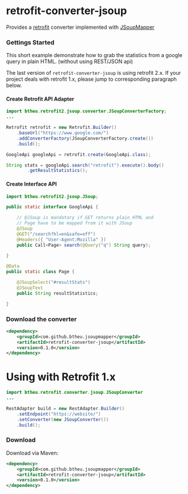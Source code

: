 # retrofit-converter-jsoup

Provides a <a href="https://github.com/square/retrofitr">retrofit</a> converter implemented with <a href="https://github.com/btheu/JSoupMapper">JSoupMapper</a>

### Gettings Started

This short example demonstrate how to grab the statistics from a google query in plain HTML.
(without using REST/JSON api)

The last version of ```retrofit-converter-jsoup``` is using retrofit 2.x.
If your project deals with retrofit 1.x, please jump to corresponding paragraph below.

#### Create Retrofit API Adapter

```java
import btheu.retrofit2.jsoup.converter.JSoupConverterFactory;
...

Retrofit retrofit = new Retrofit.Builder()
	.baseUrl("https://www.google.com/")
	.addConverterFactory(JSoupConverterFactory.create())
	.build();

GoogleApi googleApi = retrofit.create(GoogleApi.class);

String stats = googleApi.search("retrofit").execute().body()
        .getResultStatistics();

```
#### Create Interface API
```java
import btheu.retrofit2.jsoup.JSoup;

public static interface GoogleApi {

	// @JSoup is mandatory if GET returns plain HTML and
	// Page have to be mapped from it with JSoup
	@JSoup 
	@GET("/search?hl=en&safe=off")
	@Headers({ "User-Agent:Mozilla" })
	public Call<Page> search(@Query("q") String query);

}
```

```java
@Data
public static class Page {

	@JSoupSelect("#resultStats")
	@JSoupText
	public String resultStatistics;

}

```

### Download the converter

```xml
<dependency>
	<groupId>com.github.btheu.jsoupmapper</groupId>
	<artifactId>retrofit-converter-jsoup</artifactId>
	<version>0.1.0</version>
</dependency>
```

# Using with Retrofit 1.x

```java
import btheu.retrofit.converter.jsoup.JSoupConverter
...

RestAdapter build = new RestAdapter.Builder()
	.setEndpoint("https://website/")
	.setConverter(new JSoupConverter())
	.build();

```

### Download

Download via Maven:

```xml
<dependency>
	<groupId>com.github.btheu.jsoupmapper</groupId>
	<artifactId>retrofit-converter-jsoup</artifactId>
	<version>0.1.0</version>
</dependency>
```
